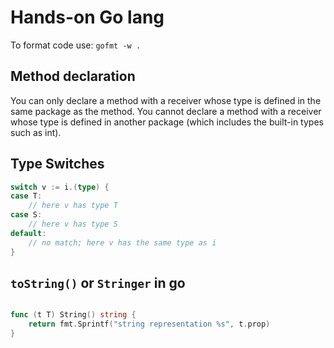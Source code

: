 # Hands-on Go lang






To format code use: `gofmt -w .`


## Method declaration

You can only declare a method with a receiver whose type is defined in the same package as the method. You cannot declare a method with a receiver whose type is defined in another package (which includes the built-in types such as int).


## Type Switches

```go
switch v := i.(type) {
case T:
    // here v has type T
case S:
    // here v has type S
default:
    // no match; here v has the same type as i
}
```


## `toString()` or `Stringer` in go

```go

func (t T) String() string {
	return fmt.Sprintf("string representation %s", t.prop)
}

```